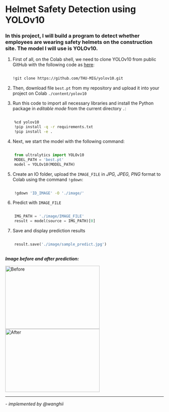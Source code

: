 # Helmet Safety Detection using YOLOv10
### In this project, I will build a program to detect whether employees are wearing safety helmets on the construction site. The model I will use is YOLOv10.
1. First of all, on the Colab shell, we need to clone YOLOv10 from public GitHub with the following code as [here](https://github.com/THU-MIG/yolov10.git):
    ```bash
    
    !git clone https://github.com/THU-MIG/yolov10.git

2. Then, download file  `best.pt` from my repository and upload it into your project on Colab `./content/yolov10`


3. Run this code to import all necessary libraries and install the Python package in *editable mode* from the current directory `.`:
```bash

    %cd yolov10
    !pip install -q -r requirements.txt
    !pip install -e .

```

4. Next, we start the model with the following command:
```python

    from ultralytics import YOLOv10
    MODEL_PATH = 'best.pt'
    model = YOLOv10(MODEL_PATH)

```

5. Create an IO folder, upload the `IMAGE_FILE` in *JPG, JPEG, PNG* format to Colab using the command `!gdown`:
```bash

    !gdown 'ID_IMAGE' -O './image/'

```


6. Predict with `IMAGE_FILE`
```python

    IMG_PATH = './image/IMAGE_FILE'
    result = model(source = IMG_PATH)[0]

```


7. Save and display prediction results
```python

    result.save('./image/sample_predict.jpg')
    
```



***Image before and after prediction:***

<img src="https://sotaville.com/wp-content/uploads/2024/03/su-dung-non-bao-ho-1.jpg" alt="Before" width="300" height="200">
<img src="https://i.imgur.com/WpMydSZ.jpg" alt="After" width="300" height="200">


***

 *- implemented by @wanghii*
